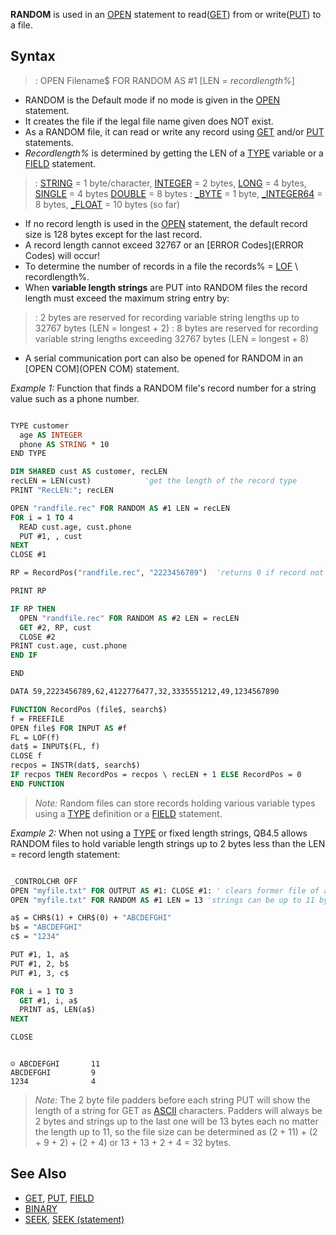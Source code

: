 **RANDOM** is used in an [OPEN](OPEN) statement to read([GET](GET)) from or write([PUT](PUT)) to a file. 



## Syntax

> : OPEN Filename$ FOR RANDOM AS #1 [LEN = *recordlength%*]


* RANDOM is the Default mode if no mode is given in the [OPEN](OPEN) statement.
* It creates the file if the legal file name given does NOT exist.
* As a RANDOM file, it can read or write any record using [GET](GET) and/or [PUT](PUT) statements. 
* *Recordlength%* is determined by getting the LEN of a [TYPE](TYPE) variable or a [FIELD](FIELD) statement.
> : [STRING](STRING) = 1 byte/character, [INTEGER](INTEGER) = 2 bytes, [LONG](LONG) = 4 bytes, [SINGLE](SINGLE) = 4 bytes [DOUBLE](DOUBLE) = 8 bytes 
> : [_BYTE](_BYTE) = 1 byte, [_INTEGER64](_INTEGER64) = 8 bytes, [_FLOAT](_FLOAT) = 10 bytes (so far)

* If no record length is used in the [OPEN](OPEN) statement, the default record size is 128 bytes except for the last record.
* A record length cannot exceed 32767 or an [ERROR Codes](ERROR Codes) will occur!
* To determine the number of records in a file the records% = [LOF](LOF) \ recordlength%. 
* When **variable length strings** are PUT into RANDOM files the record length must exceed the maximum string entry by: 
> : 2 bytes are reserved for recording variable string lengths up to 32767 bytes (LEN = longest + 2) 
> : 8 bytes are reserved for recording variable string lengths exceeding 32767 bytes (LEN = longest + 8)
* A serial communication port can also be opened for RANDOM in an [OPEN COM](OPEN COM) statement.


*Example 1:* Function that finds a RANDOM file's record number for a string value such as a phone number.

```vb

TYPE customer
  age AS INTEGER
  phone AS STRING * 10
END TYPE

DIM SHARED cust AS customer, recLEN
recLEN = LEN(cust)            'get the length of the record type
PRINT "RecLEN:"; recLEN

OPEN "randfile.rec" FOR RANDOM AS #1 LEN = recLEN
FOR i = 1 TO 4
  READ cust.age, cust.phone
  PUT #1, , cust
NEXT
CLOSE #1

RP = RecordPos("randfile.rec", "2223456789")  'returns 0 if record not found!

PRINT RP  

IF RP THEN
  OPEN "randfile.rec" FOR RANDOM AS #2 LEN = recLEN
  GET #2, RP, cust
  CLOSE #2
PRINT cust.age, cust.phone
END IF

END

DATA 59,2223456789,62,4122776477,32,3335551212,49,1234567890

FUNCTION RecordPos (file$, search$)
f = FREEFILE
OPEN file$ FOR INPUT AS #f
FL = LOF(f)
dat$ = INPUT$(FL, f)
CLOSE f
recpos = INSTR(dat$, search$)
IF recpos THEN RecordPos = recpos \ recLEN + 1 ELSE RecordPos = 0
END FUNCTION 

```
> *Note:* Random files can store records holding various variable types using a [TYPE](TYPE) definition or a [FIELD](FIELD) statement.


*Example 2:* When not using a [TYPE](TYPE) or fixed length strings, QB4.5 allows RANDOM files to hold variable length strings up to 2 bytes less than the LEN = record length statement:

```vb

_CONTROLCHR OFF
OPEN "myfile.txt" FOR OUTPUT AS #1: CLOSE #1: ' clears former file of all entries.
OPEN "myfile.txt" FOR RANDOM AS #1 LEN = 13 'strings can be up to 11 bytes with 2 byte padder

a$ = CHR$(1) + CHR$(0) + "ABCDEFGHI"
b$ = "ABCDEFGHI"
c$ = "1234"

PUT #1, 1, a$
PUT #1, 2, b$
PUT #1, 3, c$

FOR i = 1 TO 3
  GET #1, i, a$
  PRINT a$, LEN(a$)
NEXT

CLOSE 

```

```text

☺ ABCDEFGHI       11
ABCDEFGHI         9
1234              4

```

>  *Note:* The 2 byte file padders before each string PUT will show the length of a string for GET as [ASCII](ASCII) characters. Padders will always be 2 bytes and strings up to the last one will be 13 bytes each no matter the length up to 11, so the file size can be determined as (2 + 11) + (2 + 9 + 2) + (2 + 4) or 13 + 13 + 2 + 4 = 32 bytes. 


## See Also
 
* [GET](GET), [PUT](PUT), [FIELD](FIELD)
* [BINARY](BINARY) 
* [SEEK](SEEK), [SEEK (statement)](SEEK (statement))




